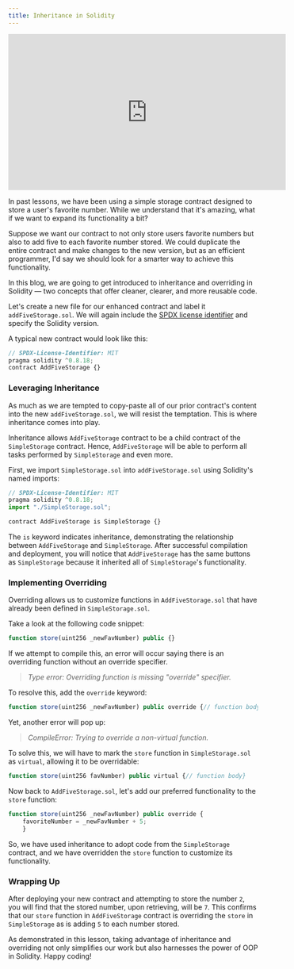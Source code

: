 ```yaml
---
title: Inheritance in Solidity
---
```


<iframe width="560" height="315" src="https://www.youtube.com/embed/W8spUsFl0UA" title="YouTube video player" frameborder="0" allow="accelerometer; autoplay; clipboard-write; encrypted-media; gyroscope; picture-in-picture; web-share" allowfullscreen></iframe>


In past lessons, we have been using a simple storage contract designed to store a user's favorite number. While we understand that it's amazing, what if we want to expand its functionality a bit?

Suppose we want our contract to not only store users favorite numbers but also to add five to each favorite number stored. We could duplicate the entire contract and make changes to the new version, but as an efficient programmer, I'd say we should look for a smarter way to achieve this functionality.

In this blog, we are going to get introduced to inheritance and overriding in Solidity — two concepts that offer cleaner, clearer, and more reusable code.

Let's create a new file for our enhanced contract and label it `addFiveStorage.sol`. We will again include the [SPDX license identifier](https://spdx.org/licenses/MIT.html) and specify the Solidity version.

A typical new contract would look like this:

```js
// SPDX-License-Identifier: MIT
pragma solidity ^0.8.18;
contract AddFiveStorage {}
```

### Leveraging Inheritance

As much as we are tempted to copy-paste all of our prior contract's content into the new `addFiveStorage.sol`, we will resist the temptation. This is where inheritance comes into play.

Inheritance allows `AddFiveStorage` contract to be a child contract of the `SimpleStorage` contract. Hence, `AddFiveStorage` will be able to perform all tasks performed by `SimpleStorage` and even more.

First, we import `SimpleStorage.sol` into `addFiveStorage.sol` using Solidity's named imports:

```js
// SPDX-License-Identifier: MIT
pragma solidity ^0.8.18;
import "./SimpleStorage.sol";

contract AddFiveStorage is SimpleStorage {}
```

The `is` keyword indicates inheritance, demonstrating the relationship between `AddFiveStorage` and `SimpleStorage`. After successful compilation and deployment, you will notice that `AddFiveStorage` has the same buttons as `SimpleStorage` because it inherited all of `SimpleStorage`'s functionality.

### Implementing Overriding

Overriding allows us to customize functions in `AddFiveStorage.sol` that have already been defined in `SimpleStorage.sol`.

Take a look at the following code snippet:

```js
function store(uint256 _newFavNumber) public {}
```

If we attempt to compile this, an error will occur saying there is an overriding function without an override specifier.

> *Type error: Overriding function is missing "override" specifier.*

To resolve this, add the `override` keyword:

```js
function store(uint256 _newFavNumber) public override {// function body}
```

Yet, another error will pop up:

> *CompileError: Trying to override a non-virtual function.*

To solve this, we will have to mark the `store` function in `SimpleStorage.sol` as `virtual`, allowing it to be overridable:

```js
function store(uint256 favNumber) public virtual {// function body}
```

Now back to `AddFiveStorage.sol`, let's add our preferred functionality to the `store` function:

```js
function store(uint256 _newFavNumber) public override {
    favoriteNumber = _newFavNumber + 5;
    }
```

So, we have used inheritance to adopt code from the `SimpleStorage` contract, and we have overridden the `store` function to customize its functionality.


### Wrapping Up

After deploying your new contract and attempting to store the number `2`, you will find that the stored number, upon retrieving, will be `7`. This confirms that our `store` function in `AddFiveStorage` contract is overriding the `store` in `SimpleStorage` as is adding `5` to each number stored.

As demonstrated in this lesson, taking advantage of inheritance and overriding not only simplifies our work but also harnesses the power of OOP in Solidity. Happy coding!